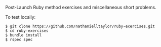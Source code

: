 Post-Launch Ruby method exercises and miscellaneous short problems.

To test locally:
```
$ git clone https://github.com/nathanielltaylor/ruby-exercises.git
$ cd ruby-exercises
$ bundle install
$ rspec spec
```
